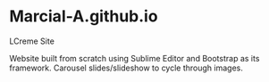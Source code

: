 # Marcial-A.github.io
LCreme Site

Website built from scratch using Sublime Editor and Bootstrap as its framework. Carousel slides/slideshow to cycle through images. 

